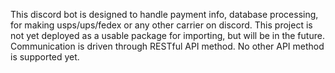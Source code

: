 This discord bot is designed to handle payment info, database processing, for making usps/ups/fedex or any other carrier on discord. This project is not yet deployed as a usable package for importing, but will be in the future.
Communication is driven through RESTful API method. No other API method is supported yet.

